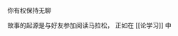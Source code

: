 你有权保持无聊

故事的起源是与好友参加阅读马拉松，
正如在 [[论学习]] 中
<!--stackedit_data:
eyJoaXN0b3J5IjpbLTE2ODcwMDcwMDhdfQ==
-->